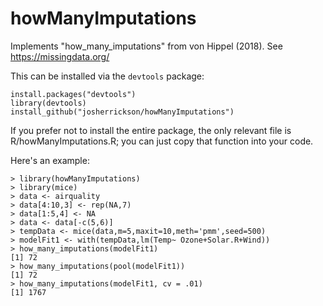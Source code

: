# howManyImputations
Implements "how_many_imputations" from von Hippel (2018). See https://missingdata.org/

This can be installed via the `devtools` package:

```
install.packages("devtools")
library(devtools)
install_github("josherrickson/howManyImputations")
```

If you prefer not to install the entire package, the only relevant file is R/howManyImputations.R; you can just copy that function into your code.

Here's an example:

```{r}
> library(howManyImputations)
> library(mice)
> data <- airquality
> data[4:10,3] <- rep(NA,7)
> data[1:5,4] <- NA
> data <- data[-c(5,6)]
> tempData <- mice(data,m=5,maxit=10,meth='pmm',seed=500)
> modelFit1 <- with(tempData,lm(Temp~ Ozone+Solar.R+Wind))
> how_many_imputations(modelFit1)
[1] 72
> how_many_imputations(pool(modelFit1))
[1] 72
> how_many_imputations(modelFit1, cv = .01)
[1] 1767
```
